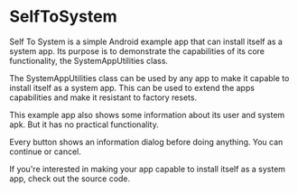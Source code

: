 # SelfToSystem

Self To System is a simple Android example app that can install itself as a system app. Its purpose is to demonstrate the capabilities of its core functionality, the SystemAppUtilities class.

The SystemAppUtilities class can be used by any app to make it capable to install itself as a system app. This can be used to extend the apps capabilities and make it resistant to factory resets.

This example app also shows some information about its user and system apk. But it has no practical functionality.

Every button shows an information dialog before doing anything. You can continue or cancel.

If you\'re interested in making your app capable to install itself as a system app, check out the source code.

